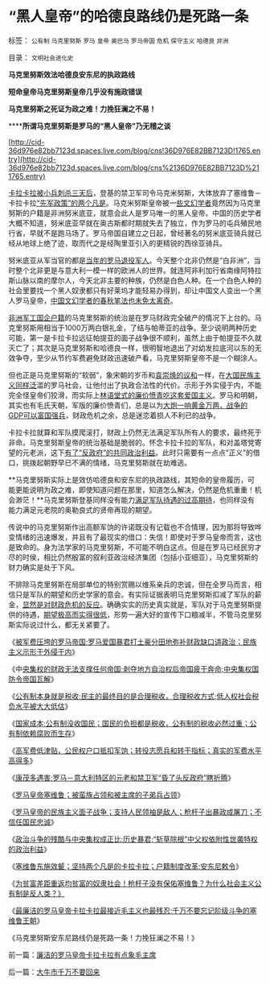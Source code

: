 # “黑人皇帝”的哈德良路线仍是死路一条

标签： `公有制` `马克里努斯` `罗马` `皇帝` `奥巴马` `罗马帝国` `危机` `保守主义` `哈德良` `非洲` 

目录： `文明社会进化史`

**马克里努斯效法哈德良安东尼的执政路线**

**短命皇帝马克里努斯皇帝几乎没有施政错误**

**马克里努斯之死证为政之难！力挽狂澜之不易！**

******所谓马克里努斯是罗马的“黑人皇帝”乃无稽之谈**

[http://cid-36d976e82bb7123d.spaces.live.com/blog/cns!36D976E82BB7123D!1765.entry](http://cid-36d976e82bb7123d.spaces.live.com/blog/cns%2136D976E82BB7123D%211765.entry)

[卡拉卡拉被小兵刺杀三天后](../../../2010/9/5/廉洁的罗马皇帝卡拉卡拉有点象毛主席.md)，登基的禁卫军司令马克米努斯，大体放弃了塞维鲁－卡拉卡拉[“先军政策”的两个凡是](http://hi.baidu.com/darthchn/blog/item/369488acf4033d004a36d633.html)。马克米努斯皇帝被一[些文幻学者](../../../2010/2/9/中外历史权威只是你我一样的普通人.md)竟然因为马克里努斯的户籍是非洲努米底亚，就意会此人是罗马唯一的黑人皇帝。中国的历史学者大概不知道，努米底亚早就在奥古斯都时期就失去了独立，作为罗马的屯兵殖民地行省，早就不是跑马场了。罗马帝国自建立之日起，曾经著名的努米底亚骑兵就已经从地球上绝了迹，取而代之是经陶里亚引入的更精锐的西徐亚骑兵。



努米底亚从军当官的都是[当年的罗马退役军人](../../../2010/8/13/恺撒所向无敌的秘密武器.md)。今天整个北非仍然是“白非洲”，当时整个北非更是与意大利一模一样的欧洲人的世界。就连阿非利加行省南缘阿特拉斯山脉以南的摩尔人，今天北非主要的种族，仍然是白色人种。在一个白色人种的社会里要找一个黑人奴隶都只有好莱坞才能轻易办得到，却让中国文人变出一个黑人罗马皇帝，[中国文幻学者的春秋笔法也未免太离奇](../../../2010/2/4/阅读历史和现实认识的方法论.md)。

[非洲军工国企户籍](../../../2010/8/13/罗马军团的末日；罗马帝国象宋朝一样软弱.md)的马克里努斯的统治是在罗马财政完全破产的情况下上台的。马克里努斯用相当于1000万两白银礼金，了结与帕蒂亚的战争。至少说明两种历史可能，第一是卡拉卡拉远征帕提亚的面子战争很不顺利，虽然上由于帕提亚不久就灭亡了；其次是马克里努斯和哈德良一样，很明智地退出了对幼发拉底河以东的无效争夺，至少从节约军费避免财政迅速破产看，马克里努斯皇帝不是一个糊涂人。

但也正是马克里努斯的“软弱”，象宋朝的岁币和[袁崇焕的议和](../../../2008/10/26/阎崇年、金庸力挺袁崇焕体现真正的爱国者本色.md)一样，在[大国民族主义同样泛](../../../2010/6/2/道德史观“夷夏之防”历史民族主义流派.md)滥的罗马社会，让他付出了执政合法性的代价。示形于外实侵于内，不能完全怪皇帝们狡滑，而实际上[林语堂式的廉价愤青吃这套爱国主义](../../../2008/11/10/爱国，并不是做个廉价愤青喊打喊杀.md)。罗马和明朝，其实也有毛氏天朝，军版的廉价愤青们，总是以为[大炮一响黄金万两，战争的GDP可以富国强兵](../../../2009/12/18/为什么“大炮一响黄金万两”的战争GDP不能富国强兵.md)，财政危机之余，总是迷恋着损人不利已的战争。

卡拉卡拉就算和军队摸爬滚打，财政上仍然无法满足军队所有人的要求，最终死于非命。马克里努斯皇帝的统治基础是脆弱的。怀念卡拉卡拉的军队，和对盖塔党寄望的元老派，这下[有了“反政府”的共同政治利益](http://darthvad.blog.163.com/blog/static/53399470201061493946107/)。此时只需要有一点点“正义”的借口，挑拨起朝野早已不满的情绪，马克里努斯就在劫难逃。

**马克里努斯实际上是效仿哈德良和安东尼的执政路线，其短命的皇帝履历，可能更能说明为政之难，即使知道问题在那里，知道怎么解决，仍然是危机重重！机会渺茫！**马克里努斯登基同样没有能力[满足军队待遇的过高期待](../../../2009/8/29/过高的期望造就了唯心，左倾，和乌托邦.md)，也同样没有能力满足元老院的奥勒良式的贤帝再现的期望。

传说中的马克里努斯作出高额军饷的许诺既没有记载也不合情理，因为那将导致哗变情绪的迅速爆发，并且有了最现实的借口：失信！即使对于罗马皇帝而言，这也是致命的。身为法学家的马克里努斯，不可能不明白这点。但是在罗马已经民穷才尽的时侯，相比仍然殷富的叙利亚政治经济集团（包括小亚细亚），马克里努斯的财力确实是处于下风。

不排除马克里努斯在局部单位的特别赏赐以维系亲兵的忠诚，但在全罗马而言，相信只是军队的期望和历史学家的意会。有实际证据表明马克里努斯扣减了军队的薪金，[显然是对财政危机的反应](../../../2009/2/13/财政和金融双料危机共振.md)。确确实实的历史真实就是，军队对于马克里努斯提供的待遇，[期望极高而实得很低](../../../2009/10/7/病态的期望，病态的信仰.md)，形势一遍大好的宣传下口粮减半，不管马克里努斯实际说过什么，都无关紧要了。



《[被军费压垮的罗马帝国;罗马爱国暴君打土豪分田地弥补财政缺口讲政治；民族主义示形于外侵于内](../../../2010/9/1/被军费压垮的罗马帝国;民族主义的经济政治动机.md)》

《中[央集权的财政无法支撑任何帝国;剥夺地方自治权后帝国疲于奔命;中央集权国防令帝国瓦解](../../../2010/9/2/中央集权的财政无法支撑任何帝国，国防令帝国瓦解.md)》

《[公有制本身就是税收;民主的最终目的是合理税收，合理税收方式;低人权社会税负水平被大大低估](../../../2010/9/2/民主目的是合理税收;公有制就是税收;税负低估.md)》

《[国家成本;公有制没收国民；国民的负担都是税收，公有制的税收必然过重；公有制依赖腐败而生存](../../../2010/9/2/国民的负担都是税收;税收不要“没收国民”.md)》

《[高军费低津贴，公民权户口抵扣军饷；转役志愿兵和转干指标；真实的军费水平高得多](../../../2010/9/3/罗马高军费低津贴：真实的军费水平.md)》

《[康茂多遇害;罗马－意大利特区的元老和禁卫军“昏了头反政府”瞎折腾](../../../2010/9/3/明星影帝康茂多遇害是罗马政治转折点.md)》

《[罗马皇帝塞维鲁；被蛮族占领和被主席的子弟兵占领](../../../2010/9/3/罗马帝国的意大利“鬼子进村了”.md)》

《[罗马皇帝的民族主义面子战争；支持人民领袖是敌人；枪杆子出暴政成屠刀；不信任国民忠诚](../../../2010/9/4/罗马皇帝的民族主义面子战争.md)》

《[政治斗争的残酷与中央集权成正比;历史暴君;“斩草除根”中父权依附性世袭特权的政治利益](../../../2010/9/4/政治斗争的残酷与帝国集权成正比.md)》

《[塞维鲁东施效颦；坚持两个凡是的卡拉卡拉；户籍制度改革;安东尼敕令](../../../2010/9/4/塞维鲁的户籍制度改革&quot;剥离公民权背后权利&quot;.md)》

《[为贫富差距重返均贫富的奴隶社会！枪杆子没有保佑塞维鲁？为什么社会主义公有制是反人类？》](../../../2010/9/5/为贫富差距呼唤公有制均贫富.md)

《[最廉洁的罗马皇帝卡拉卡拉最接近毛主义也最残忍;千万不要忘记阶级斗争的塞维鲁王朝](../../../2010/9/5/廉洁的罗马皇帝卡拉卡拉有点象毛主席.md)》

《马克里努斯安东尼路线仍是死路一条！力挽狂澜之不易！》

前一篇：[廉洁的罗马皇帝卡拉卡拉有点象毛主席](../../../2010/9/5/廉洁的罗马皇帝卡拉卡拉有点象毛主席.md)

后一篇：[大牛市千万不要回来](../../../2010/9/6/大牛市千万不要回来.md)